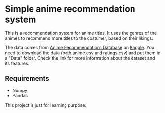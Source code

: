 # Simple anime recommendation system

This is a recommendation system for anime titles. It uses the genres of the animes to recommend more titles to the costumer, based on their likings.

The data comes from [Anime Recommendations Database](https://www.kaggle.com/CooperUnion/anime-recommendations-database) on [Kaggle](https://www.kaggle.com/). You need to download the data (both anime.csv and ratings.csv) and put them in a "Data" folder. Check the link for more information about the dataset and its features.

## Requirements
* Numpy
* Pandas

This project is just for learning purpose.
